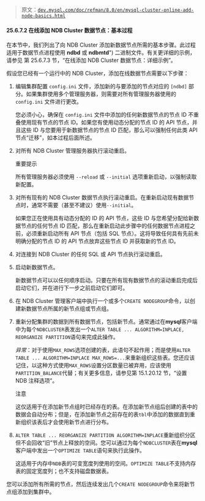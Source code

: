 > 原文：[`dev.mysql.com/doc/refman/8.0/en/mysql-cluster-online-add-node-basics.html`](https://dev.mysql.com/doc/refman/8.0/en/mysql-cluster-online-add-node-basics.html)

#### 25.6.7.2 在线添加 NDB Cluster 数据节点：基本过程

在本节中，我们列出了向 NDB Cluster 添加新数据节点所需的基本步骤。此过程适用于数据节点进程使用 **ndbd** 或 **ndbmtd**") 二进制文件。有关更详细的示例，请参见 第 25.6.7.3 节，“在线添加 NDB Cluster 数据节点：详细示例”。

假设您已经有一个运行中的 NDB Cluster，添加在线数据节点需要以下步骤：

1.  编辑集群配置 `config.ini` 文件，添加新的与要添加的节点对应的 `[ndbd]` 部分。如果集群使用多个管理服务器，则需要对所有管理服务器使用的 `config.ini` 文件进行更改。

    您必须小心，确保在 `config.ini` 文件中添加的任何新数据节点的节点 ID 不重叠使用现有节点的节点 ID。如果您有使用动态分配的节点 ID 的 API 节点，并且这些 ID 与您要用于新数据节点的节点 ID 匹配，那么可以强制任何此类 API 节点“迁移”，如本过程后面所述。

1.  对所有 NDB Cluster 管理服务器执行滚动重启。

    重要提示

    所有管理服务器必须使用 `--reload` 或 `--initial` 选项重新启动，以强制读取新配置。

1.  对所有现有的 NDB Cluster 数据节点执行滚动重启。在重新启动现有数据节点时，通常不需要（甚至不建议）使用`--initial`。

    如果您正在使用具有动态分配的 ID 的 API 节点，这些 ID 与您希望分配给新数据节点的任何节点 ID 匹配，那么在重新启动此步骤中的任何数据节点进程之前，必须重新启动所有 API 节点（包括 SQL 节点）。这将导致任何具有先前未明确分配的节点 ID 的 API 节点放弃这些节点 ID 并获取新的节点 ID。

1.  对连接到 NDB Cluster 的任何 SQL 或 API 节点执行滚动重启。

1.  启动新数据节点。

    新数据节点可以以任何顺序启动。只要在所有现有数据节点的滚动重启完成后启动它们，并在进行下一步之前启动它们即可。

1.  在 NDB Cluster 管理客户端中执行一个或多个`CREATE NODEGROUP`命令，以创建新数据节点所属的新节点组或节点组。

1.  重新分配集群的数据到所有数据节点，包括新节点。通常通过在**mysql**客户端中为每个`NDBCLUSTER`表发出一个`ALTER TABLE ... ALGORITHM=INPLACE, REORGANIZE PARTITION`语句来完成此操作。

    *异常*：对于使用`MAX_ROWS`选项创建的表，此语句不起作用；而是使用`ALTER TABLE ... ALGORITHM=INPLACE MAX_ROWS=...`来重新组织这些表。您还应该记住，以这种方式使用`MAX_ROWS`设置分区数量已被弃用，应该使用`PARTITION_BALANCE`代替；有关更多信息，请参见第 15.1.20.12 节，“设置 NDB 注释选项”。

    注意

    这仅适用于在添加新节点组时已经存在的表。在添加新节点组后创建的表中的数据会自动分布；但是，在添加新节点之前存在的表`tbl`中添加的数据直到重新组织该表后才会使用新节点进行分布。

1.  `ALTER TABLE ... REORGANIZE PARTITION ALGORITHM=INPLACE`重新组织分区但不会回收“旧”节点上释放的空间。您可以通过为每个`NDBCLUSTER`表在**mysql**客户端中发出一个`OPTIMIZE TABLE`语句来执行此操作。

    这适用于内存中`NDB`表的可变宽度列使用的空间。`OPTIMIZE TABLE`不支持内存表的固定宽度列；也不支持磁盘数据表。

您可以添加所有所需的节点，然后连续发出几个`CREATE NODEGROUP`命令来将新节点组添加到集群中。
